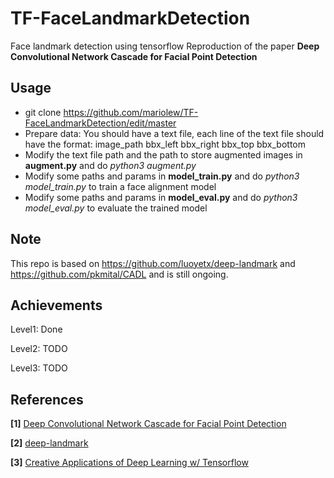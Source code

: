 # TF-FaceLandmarkDetection

Face landmark detection using tensorflow
Reproduction of the paper **Deep Convolutional Network Cascade for Facial Point Detection**

## Usage

- git clone https://github.com/mariolew/TF-FaceLandmarkDetection/edit/master
- Prepare data: You should have a text file, each line of the text file should have the format: image_path bbx_left bbx_right bbx_top bbx_bottom
- Modify the text file path and the path to store augmented images in **augment.py** and do *python3 augment.py*
- Modify some paths and params in **model_train.py** and do *python3 model_train.py* to train a face alignment model
- Modify some paths and params in **model_eval.py** and do *python3 model_eval.py* to evaluate the trained model

## Note

This repo is based on https://github.com/luoyetx/deep-landmark and https://github.com/pkmital/CADL and is still ongoing.

## Achievements

Level1: Done

Level2: TODO

Level3: TODO

## References

**[1]** [Deep Convolutional Network Cascade for Facial Point Detection](http://mmlab.ie.cuhk.edu.hk/archive/CNN_FacePoint.htm)

**[2]** [deep-landmark](https://github.com/luoyetx/deep-landmark)

**[3]** [Creative Applications of Deep Learning w/ Tensorflow](https://github.com/pkmital/CADL)

